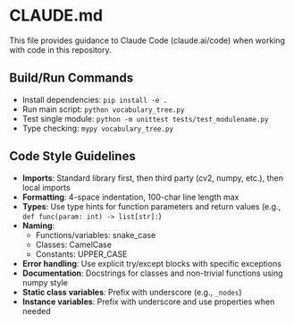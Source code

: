 # CLAUDE.md

This file provides guidance to Claude Code (claude.ai/code) when working with code in this repository.

## Build/Run Commands
- Install dependencies: `pip install -e .`
- Run main script: `python vocabulary_tree.py`
- Test single module: `python -m unittest tests/test_modulename.py`
- Type checking: `mypy vocabulary_tree.py`

## Code Style Guidelines
- **Imports**: Standard library first, then third party (cv2, numpy, etc.), then local imports
- **Formatting**: 4-space indentation, 100-char line length max
- **Types**: Use type hints for function parameters and return values (e.g., `def func(param: int) -> list[str]:`)
- **Naming**: 
  - Functions/variables: snake_case
  - Classes: CamelCase
  - Constants: UPPER_CASE
- **Error handling**: Use explicit try/except blocks with specific exceptions
- **Documentation**: Docstrings for classes and non-trivial functions using numpy style
- **Static class variables**: Prefix with underscore (e.g., `_nodes`)
- **Instance variables**: Prefix with underscore and use properties when needed
